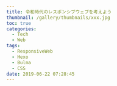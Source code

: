 ```yaml
---
title: 令和時代のレスポンシブウェブを考えよう
thumbnail: /gallery/thumbnails/xxx.jpg
toc: true
categories:
  - Tech
  - Web
tags:
  - ResponsiveWeb
  - Hexo
  - Bulma
  - CSS
date: 2019-06-22 07:28:45
---
```


<!-- more -->
